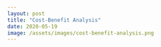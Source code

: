 ```yaml
---
layout: post
title: "Cost-Benefit Analysis"
date: 2020-05-19
image: /assets/images/cost-benefit-analysis.png
---
```


